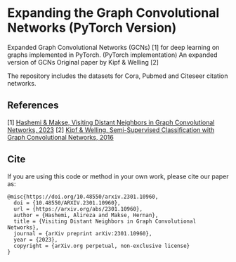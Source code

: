 Expanding the Graph Convolutional Networks (PyTorch Version)
====

Expanded Graph Convolutional Networks (GCNs) [1] for deep learning on graphs implemented in PyTorch. (PyTorch implementation)
An expanded version of GCNs Original paper by Kipf & Welling [2] 

The repository includes the datasets for Cora, Pubmed and Citeseer citation networks.


## References

[1] [Hashemi & Makse, Visiting Distant Neighbors in Graph Convolutional Networks, 2023](https://arxiv.org/abs/2301.10960)
[2] [Kipf & Welling, Semi-Supervised Classification with Graph Convolutional Networks, 2016](https://arxiv.org/abs/1609.02907)

## Cite

If you are using this code or method in your own work, please cite our paper as:

```
@misc{https://doi.org/10.48550/arxiv.2301.10960,
  doi = {10.48550/ARXIV.2301.10960},
  url = {https://arxiv.org/abs/2301.10960},
  author = {Hashemi, Alireza and Makse, Hernan},
  title = {Visiting Distant Neighbors in Graph Convolutional Networks},
  journal = {arXiv preprint arXiv:2301.10960},
  year = {2023},
  copyright = {arXiv.org perpetual, non-exclusive license}
}
```
